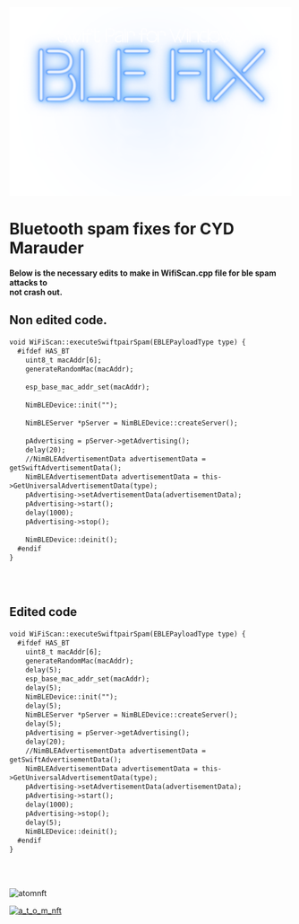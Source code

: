 ![Header](bleheader.png)
<br>



 # Bluetooth spam fixes for CYD Marauder



**Below is the necessary edits to make in WifiScan.cpp file for ble spam attacks to<br>
not crash out.**  




## Non edited code.

```
void WiFiScan::executeSwiftpairSpam(EBLEPayloadType type) {
  #ifdef HAS_BT
    uint8_t macAddr[6];
    generateRandomMac(macAddr);

    esp_base_mac_addr_set(macAddr);

    NimBLEDevice::init("");

    NimBLEServer *pServer = NimBLEDevice::createServer();

    pAdvertising = pServer->getAdvertising();
    delay(20);
    //NimBLEAdvertisementData advertisementData = getSwiftAdvertisementData();
    NimBLEAdvertisementData advertisementData = this->GetUniversalAdvertisementData(type);
    pAdvertising->setAdvertisementData(advertisementData);
    pAdvertising->start();
    delay(1000);
    pAdvertising->stop();

    NimBLEDevice::deinit();
  #endif
}
```
<br>
<br>

## Edited code

```
void WiFiScan::executeSwiftpairSpam(EBLEPayloadType type) {
  #ifdef HAS_BT
    uint8_t macAddr[6];
    generateRandomMac(macAddr);
    delay(5);
    esp_base_mac_addr_set(macAddr);
    delay(5);
    NimBLEDevice::init("");
    delay(5);
    NimBLEServer *pServer = NimBLEDevice::createServer();
    delay(5);
    pAdvertising = pServer->getAdvertising();
    delay(20);
    //NimBLEAdvertisementData advertisementData = getSwiftAdvertisementData();
    NimBLEAdvertisementData advertisementData = this->GetUniversalAdvertisementData(type);
    pAdvertising->setAdvertisementData(advertisementData);
    pAdvertising->start();
    delay(1000);
    pAdvertising->stop();
    delay(5);
    NimBLEDevice::deinit();
  #endif
}
```

<br>
<br>

<p align="left"> <img src="https://komarev.com/ghpvc/?username=atomnft&label=Profile%20views&color=0e75b6&style=flat" alt="atomnft" /> </p>
<p align="left"> <a href="https://twitter.com/a_t_o_m_nft" target="blank"><img src="https://img.shields.io/twitter/follow/a_t_o_m_nft?logo=twitter&style=for-the-badge" alt="a_t_o_m_nft" /></a> </p>
